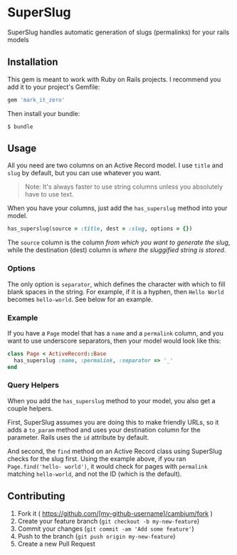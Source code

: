 SuperSlug
==========

SuperSlug handles automatic generation of slugs (permalinks) for your rails
models

Installation
----------

This gem is meant to work with Ruby on Rails projects. I recommend you add it
to your project's Gemfile:

```ruby
gem 'mark_it_zero'
```

Then install your bundle:

```text
$ bundle
```

Usage
----------

All you need are two columns on an Active Record model. I use `title` and
`slug` by default, but you can use whatever you want.

> Note: It's always faster to use string columns unless you absolutely have to
> use text.

When you have your columns, just add the `has_superslug` method into your
model.

```ruby
has_superslug(source = :title, dest = :slug, options = {})
```

The `source` column is the column *from which you want to generate the slug*,
while the destination (dest) column is *where the sluggified string is stored*.

### Options

The only option is `separator`, which defines the character with which to fill
blank spaces in the string. For example, if it is a hyphen, then `Hello World`
becomes `hello-world`. See below for an example.

### Example

If you have a `Page` model that has a `name` and a `permalink` column, and you
want to use underscore separators, then your model would look like this:

```ruby
class Page < ActiveRecord::Base
  has_superslug :name, :permalink, :separator => '_'
end
```

### Query Helpers

When you add the `has_superslug` method to your model, you also get a couple helpers.

First, SuperSlug assumes you are doing this to make friendly URLs, so it adds a
`to_param` method and uses your destination column for the parameter. Rails
uses the `id` attribute by default.

And second, the `find` method on an Active Record class using SuperSlug checks
for the slug first. Using the example above, if you ran `Page.find('hello-
world')`, it would check for pages with `permalink` matching `hello-world`, and
not the ID (which is the default).


Contributing
----------

1. Fork it ( https://github.com/[my-github-username]/cambium/fork )
2. Create your feature branch (`git checkout -b my-new-feature`)
3. Commit your changes (`git commit -am 'Add some feature'`)
4. Push to the branch (`git push origin my-new-feature`)
5. Create a new Pull Request
